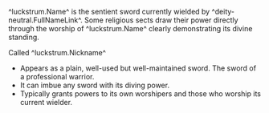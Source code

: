 ^luckstrum.Name^ is the sentient sword currently wielded by ^deity-neutral.FullNameLink^. Some religious sects draw their power directly through the worship of ^luckstrum.Name^ clearly demonstrating its divine standing.

Called ^luckstrum.Nickname^ 
* Appears as a plain, well-used but well-maintained sword. The sword of a professional warrior. 
* It can imbue any sword with its diving power.
* Typically grants powers to its own worshipers and those who worship its current wielder.